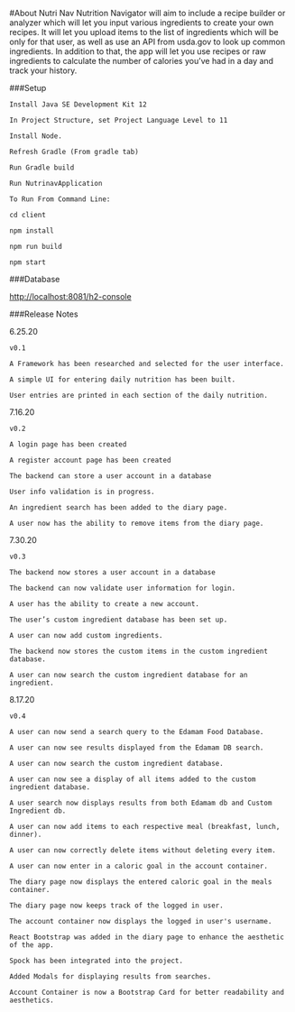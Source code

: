 #About Nutri Nav
Nutrition Navigator will aim to include a recipe builder or analyzer which will let you input various ingredients to create your own recipes. It will let you upload items to the list of ingredients which will be only for that user, as well as use an API from usda.gov to look up common ingredients. In addition to that, the app will let you use recipes or raw ingredients to calculate the number of calories you’ve had in a day and track your history.

###Setup
    
    Install Java SE Development Kit 12
    
    In Project Structure, set Project Language Level to 11
    
    Install Node.
    
    Refresh Gradle (From gradle tab)
    
    Run Gradle build
    
    Run NutrinavApplication
    
    To Run From Command Line:
    
    cd client
    
    npm install
    
    npm run build
    
    npm start
    
###Database
    
   <http://localhost:8081/h2-console>
    

###Release Notes


6.25.20
    
    v0.1
    
    A Framework has been researched and selected for the user interface.

	A simple UI for entering daily nutrition has been built.
	
	User entries are printed in each section of the daily nutrition.
	
7.16.20
    
    v0.2
    
    A login page has been created
    
    A register account page has been created
    
    The backend can store a user account in a database
    
    User info validation is in progress.
    
    An ingredient search has been added to the diary page.
    
    A user now has the ability to remove items from the diary page.
    
7.30.20
    
    v0.3
    
    The backend now stores a user account in a database
    
    The backend can now validate user information for login.
    
    A user has the ability to create a new account.
    
    The user’s custom ingredient database has been set up.
    
    A user can now add custom ingredients.
    
    The backend now stores the custom items in the custom ingredient database.
    
    A user can now search the custom ingredient database for an ingredient.
    
8.17.20

    v0.4 
    
    A user can now send a search query to the Edamam Food Database.
    
    A user can now see results displayed from the Edamam DB search.
    
    A user can now search the custom ingredient database.
    
    A user can now see a display of all items added to the custom ingredient database.
    
    A user search now displays results from both Edamam db and Custom Ingredient db.
    
    A user can now add items to each respective meal (breakfast, lunch, dinner).
    
    A user can now correctly delete items without deleting every item.
    
    A user can now enter in a caloric goal in the account container.
    
    The diary page now displays the entered caloric goal in the meals container.
    
    The diary page now keeps track of the logged in user.
    
    The account container now displays the logged in user's username.
    
    React Bootstrap was added in the diary page to enhance the aesthetic of the app.
    
    Spock has been integrated into the project.
    
    Added Modals for displaying results from searches.
    
    Account Container is now a Bootstrap Card for better readability and aesthetics. 
    
    
    
    
    
